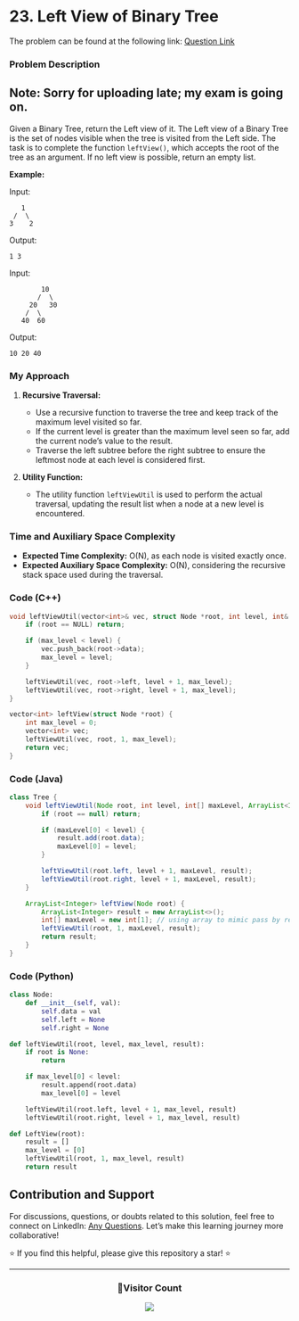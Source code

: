 
# **23. Left View of Binary Tree**

The problem can be found at the following link: [Question Link](https://www.geeksforgeeks.org/problems/left-view-of-binary-tree/1)

### **Problem Description**

## **Note:** Sorry for uploading late; my exam is going on.


Given a Binary Tree, return the Left view of it. The Left view of a Binary Tree is the set of nodes visible when the tree is visited from the Left side. The task is to complete the function `leftView()`, which accepts the root of the tree as an argument. If no left view is possible, return an empty list.

**Example:**

Input:
```
   1
 /  \
3    2
```
Output:
```
1 3
```

Input:
```
        10
       /  \
     20   30
    /  \
   40  60
```
Output:
```
10 20 40
```

### **My Approach**

1. **Recursive Traversal:**
   - Use a recursive function to traverse the tree and keep track of the maximum level visited so far.
   - If the current level is greater than the maximum level seen so far, add the current node’s value to the result.
   - Traverse the left subtree before the right subtree to ensure the leftmost node at each level is considered first.

2. **Utility Function:**
   - The utility function `leftViewUtil` is used to perform the actual traversal, updating the result list when a node at a new level is encountered.

### **Time and Auxiliary Space Complexity**

- **Expected Time Complexity:** O(N), as each node is visited exactly once.
- **Expected Auxiliary Space Complexity:** O(N), considering the recursive stack space used during the traversal.

### **Code (C++)**

```cpp
void leftViewUtil(vector<int>& vec, struct Node *root, int level, int& max_level) {
    if (root == NULL) return;

    if (max_level < level) {
        vec.push_back(root->data);
        max_level = level;
    }

    leftViewUtil(vec, root->left, level + 1, max_level);
    leftViewUtil(vec, root->right, level + 1, max_level);
}

vector<int> leftView(struct Node *root) {
    int max_level = 0;
    vector<int> vec;
    leftViewUtil(vec, root, 1, max_level);
    return vec;
}
```

### **Code (Java)**

```java
class Tree {
    void leftViewUtil(Node root, int level, int[] maxLevel, ArrayList<Integer> result) {
        if (root == null) return;

        if (maxLevel[0] < level) {
            result.add(root.data);
            maxLevel[0] = level;
        }

        leftViewUtil(root.left, level + 1, maxLevel, result);
        leftViewUtil(root.right, level + 1, maxLevel, result);
    }

    ArrayList<Integer> leftView(Node root) {
        ArrayList<Integer> result = new ArrayList<>();
        int[] maxLevel = new int[1]; // using array to mimic pass by reference
        leftViewUtil(root, 1, maxLevel, result);
        return result;
    }
}
```

### **Code (Python)**

```python
class Node:
    def __init__(self, val):
        self.data = val
        self.left = None
        self.right = None

def leftViewUtil(root, level, max_level, result):
    if root is None:
        return

    if max_level[0] < level:
        result.append(root.data)
        max_level[0] = level

    leftViewUtil(root.left, level + 1, max_level, result)
    leftViewUtil(root.right, level + 1, max_level, result)

def LeftView(root):
    result = []
    max_level = [0]
    leftViewUtil(root, 1, max_level, result)
    return result
```

## Contribution and Support

For discussions, questions, or doubts related to this solution, feel free to connect on LinkedIn: [Any Questions](https://www.linkedin.com/in/het-patel-8b110525a/). Let’s make this learning journey more collaborative!

⭐ If you find this helpful, please give this repository a star! ⭐

---

<div align="center">
  <h3><b>📍Visitor Count</b></h3>
</div>

<p align="center">
  <img src="https://profile-counter.glitch.me/Hunterdii/count.svg" />
</p>
